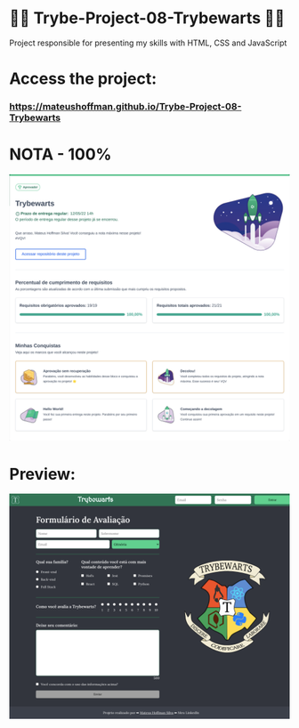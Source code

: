 # 💚💚 Trybe-Project-08-Trybewarts 💚💚

Project responsible for presenting my skills with HTML, CSS and JavaScript 

# Access the project:
### https://mateushoffman.github.io/Trybe-Project-08-Trybewarts

# NOTA - 100%

<div align="center" margin="50px">
	<img src="img/nota.png"/>
</div>

# Preview:

<div align="center" margin="50px">
	<img src="img/page.png"/>
</div>

